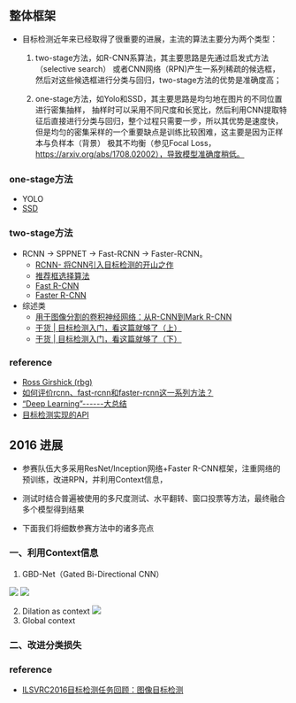 ## 整体框架* 目标检测近年来已经取得了很重要的进展，主流的算法主要分为两个类型：       1. two-stage方法，如R-CNN系算法，其主要思路是先通过启发式方法（selective search）    或者CNN网络（RPN)产生一系列稀疏的候选框，然后对这些候选框进行分类与回归，two-stage方法的优势是准确度高；       2. one-stage方法，如Yolo和SSD，其主要思路是均匀地在图片的不同位置进行密集抽样，    抽样时可以采用不同尺度和长宽比，然后利用CNN提取特征后直接进行分类与回归，整个过程只需要一步，所以其优势是速度快，    但是均匀的密集采样的一个重要缺点是训练比较困难，这主要是因为正样本与负样本（背景）    极其不均衡（参见Focal Loss，https://arxiv.org/abs/1708.02002），导致模型准确度稍低。### one-stage方法* YOLO* [SSD](SSD%20Single%20shot%20multibox%20detector/ssd.md)### two-stage方法* RCNN -> SPPNET -> Fast-RCNN -> Faster-RCNN。    * [RCNN- 将CNN引入目标检测的开山之作](https://zhuanlan.zhihu.com/p/23006190?refer=xiaoleimlnote)    * [推荐框选择算法](paper/2013-Selective%20Search%20for%20Object%20Recognition.pdf)    * [Fast R-CNN](https://zhuanlan.zhihu.com/p/24780395?refer=xiaoleimlnote)    * [Faster R-CNN](02.00_00_faster_rcnn.md)* 综述类    * [用于图像分割的卷积神经网络：从R-CNN到Mark R-CNN](http://mp.weixin.qq.com/s?__biz=MzA3MzI4MjgzMw==&mid=2650725842&idx=2&sn=e18500166c6108d7194588befba061a4&chksm=871b19acb06c90ba9c19ba73719d375c4fe1f378f9bccae82e508c34a20c7513c55a84d3441b&scene=21#wechat_redirect)    * [干货 | 目标检测入门，看这篇就够了（上）](http://mp.weixin.qq.com/s?__biz=MzI0ODcxODk5OA==&mid=2247493997&idx=4&sn=c76274e177d490961963e5863ede7bb4&chksm=e99eda94dee953823014a21b2b66971835549b8bc3b376321080e545dd7ae3b19094014cc1a0&mpshare=1&scene=1&srcid=0319pOZYJwcrGmoH1WBJuQD9#rd)    * [干货 | 目标检测入门，看这篇就够了（下）](http://mp.weixin.qq.com/s?__biz=MzI0ODcxODk5OA==&mid=2247494000&idx=2&sn=26a0dbce779b336c48e6dd51c1f05554&chksm=e99eda89dee9539fb842ccfef767139d331482ac78e99235258f8d57eee38c7d2a6bada73207&mpshare=1&scene=1&srcid=03197J0wiSRPFUFY3PuHgW04#rd)### reference* [Ross Girshick (rbg)](http://www.rossgirshick.info/)* [如何评价rcnn、fast-rcnn和faster-rcnn这一系列方法？](https://www.zhihu.com/question/35887527)* [“Deep Learning”------大总结](https://zhuanlan.zhihu.com/p/23203899)* [目标检测实现的API](https://github.com/tryolabs/luminoth/blob/checkpoints/luminoth/models/fasterrcnn/fasterrcnn.py)## 2016 进展* 参赛队伍大多采用ResNet/Inception网络+Faster R-CNN框架，注重网络的预训练，改进RPN，并利用Context信息，* 测试时结合普遍被使用的多尺度测试、水平翻转、窗口投票等方法，最终融合多个模型得到结果* 下面我们将细数参赛方法中的诸多亮点### 一、利用Context信息1. GBD-Net（Gated Bi-Directional CNN）![](readme/GBD-Net研究动机.png)![](readme/GBD-Net框架.png)2. Dilation as context![](readme/Dialation%20as%20context.png)3. Global context### 二、改进分类损失### reference* [ILSVRC2016目标检测任务回顾：图像目标检测](https://www.leiphone.com/news/201701/u3D5QnJbS9khm0VT.html)